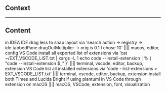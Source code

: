 
## Context

-----

## Content

in IDEA IDE drag less to snap layout via 'search action -> registry -> ide.tabbedPane.dragOutMultiplier -> orig is 0.1 I chose 10' |||| macos, editor, config
VS Code install all exported list of extensions via 'cat ~/EXT_VSCODE_LIST.txt | xargs -L 1 echo code --install-extension | % { "code --install-extension $_” }' |||| terminal, vscode, editor, backup, extension
VS Code list all installed extensions via 'code --list-extensions > EXT_VSCODE_LIST.txt' |||| terminal, vscode, editor, backup, extension
install both Times and Lucida Bright if using plantuml in VS Code through extension on macOS |||| macOS, VSCode, extension, font, visualization
